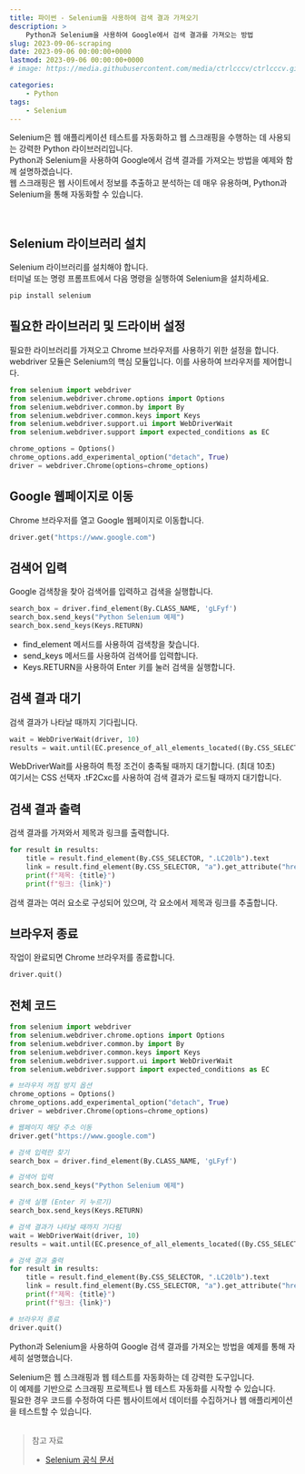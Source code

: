 ```yaml
---
title: 파이썬 - Selenium을 사용하여 검색 결과 가져오기
description: >  
    Python과 Selenium을 사용하여 Google에서 검색 결과를 가져오는 방법
slug: 2023-09-06-scraping
date: 2023-09-06 00:00:00+0000
lastmod: 2023-09-06 00:00:00+0000
# image: https://media.githubusercontent.com/media/ctrlcccv/ctrlcccv.github.io/master/assets/img/post/mouse-position.webp

categories:
    - Python
tags:
    - Selenium
---
```

Selenium은 웹 애플리케이션 테스트를 자동화하고 웹 스크래핑을 수행하는 데 사용되는 강력한 Python 라이브러리입니다.   
Python과 Selenium을 사용하여 Google에서 검색 결과를 가져오는 방법을 예제와 함께 설명하겠습니다.  
웹 스크래핑은 웹 사이트에서 정보를 추출하고 분석하는 데 매우 유용하며, Python과 Selenium을 통해 자동화할 수 있습니다.  



<ins class="adsbygoogle"
     style="display:block; text-align:center;"
     data-ad-layout="in-article"
     data-ad-format="fluid"
     data-ad-client="ca-pub-8535540836842352"
     data-ad-slot="2974559225"></ins>
<script>
     (adsbygoogle = window.adsbygoogle || []).push({});
</script>


<br>

## Selenium 라이브러리 설치
Selenium 라이브러리를 설치해야 합니다.   
터미널 또는 명령 프롬프트에서 다음 명령을 실행하여 Selenium을 설치하세요.  

```python
pip install selenium
```

## 필요한 라이브러리 및 드라이버 설정
필요한 라이브러리를 가져오고 Chrome 브라우저를 사용하기 위한 설정을 합니다.  
webdriver 모듈은 Selenium의 핵심 모듈입니다. 이를 사용하여 브라우저를 제어합니다.  
```python
from selenium import webdriver
from selenium.webdriver.chrome.options import Options
from selenium.webdriver.common.by import By
from selenium.webdriver.common.keys import Keys
from selenium.webdriver.support.ui import WebDriverWait
from selenium.webdriver.support import expected_conditions as EC

chrome_options = Options()
chrome_options.add_experimental_option("detach", True)
driver = webdriver.Chrome(options=chrome_options)
```

## Google 웹페이지로 이동
Chrome 브라우저를 열고 Google 웹페이지로 이동합니다.
```python
driver.get("https://www.google.com")
```



<ins class="adsbygoogle"
     style="display:block; text-align:center;"
     data-ad-layout="in-article"
     data-ad-format="fluid"
     data-ad-client="ca-pub-8535540836842352"
     data-ad-slot="2974559225"></ins>
<script>
     (adsbygoogle = window.adsbygoogle || []).push({});
</script>


## 검색어 입력
Google 검색창을 찾아 검색어를 입력하고 검색을 실행합니다.
```python
search_box = driver.find_element(By.CLASS_NAME, 'gLFyf')
search_box.send_keys("Python Selenium 예제")
search_box.send_keys(Keys.RETURN)
```
* find_element 메서드를 사용하여 검색창을 찾습니다.
* send_keys 메서드를 사용하여 검색어를 입력합니다.
* Keys.RETURN을 사용하여 Enter 키를 눌러 검색을 실행합니다.

## 검색 결과 대기
검색 결과가 나타날 때까지 기다립니다.
```python
wait = WebDriverWait(driver, 10)
results = wait.until(EC.presence_of_all_elements_located((By.CSS_SELECTOR, '.tF2Cxc')))
```
WebDriverWait를 사용하여 특정 조건이 충족될 때까지 대기합니다. (최대 10초)  
여기서는 CSS 선택자 .tF2Cxc를 사용하여 검색 결과가 로드될 때까지 대기합니다.

## 검색 결과 출력
검색 결과를 가져와서 제목과 링크를 출력합니다.
```python
for result in results:
    title = result.find_element(By.CSS_SELECTOR, ".LC20lb").text
    link = result.find_element(By.CSS_SELECTOR, "a").get_attribute("href")
    print(f"제목: {title}")
    print(f"링크: {link}")
```
검색 결과는 여러 요소로 구성되어 있으며, 각 요소에서 제목과 링크를 추출합니다.  

## 브라우저 종료
작업이 완료되면 Chrome 브라우저를 종료합니다.
```python
driver.quit()
```

## 전체 코드
```python
from selenium import webdriver
from selenium.webdriver.chrome.options import Options
from selenium.webdriver.common.by import By
from selenium.webdriver.common.keys import Keys
from selenium.webdriver.support.ui import WebDriverWait
from selenium.webdriver.support import expected_conditions as EC

# 브라우저 꺼짐 방지 옵션
chrome_options = Options()
chrome_options.add_experimental_option("detach", True)
driver = webdriver.Chrome(options=chrome_options)

# 웹페이지 해당 주소 이동
driver.get("https://www.google.com")

# 검색 입력란 찾기
search_box = driver.find_element(By.CLASS_NAME, 'gLFyf')

# 검색어 입력
search_box.send_keys("Python Selenium 예제")

# 검색 실행 (Enter 키 누르기)
search_box.send_keys(Keys.RETURN)

# 검색 결과가 나타날 때까지 기다림
wait = WebDriverWait(driver, 10)
results = wait.until(EC.presence_of_all_elements_located((By.CSS_SELECTOR, '.tF2Cxc')))

# 검색 결과 출력
for result in results:
    title = result.find_element(By.CSS_SELECTOR, ".LC20lb").text
    link = result.find_element(By.CSS_SELECTOR, "a").get_attribute("href")
    print(f"제목: {title}")
    print(f"링크: {link}")

# 브라우저 종료
driver.quit()
```
Python과 Selenium을 사용하여 Google 검색 결과를 가져오는 방법을 예제를 통해 자세히 설명했습니다.   

Selenium은 웹 스크래핑과 웹 테스트를 자동화하는 데 강력한 도구입니다.   
이 예제를 기반으로 스크래핑 프로젝트나 웹 테스트 자동화를 시작할 수 있습니다.   
필요한 경우 코드를 수정하여 다른 웹사이트에서 데이터를 수집하거나 웹 애플리케이션을 테스트할 수 있습니다.  
<br>

> 참고 자료
> * [Selenium 공식 문서](https://www.selenium.dev/documentation/)
